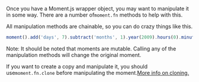 Once you have a Moment.js wrapper object, you may want to manipulate it in some way. There are a number of`moment.fn` methods to help with this.

All manipulation methods are chainable, so you can do crazy things like this.


```javascript
moment().add('days', 7).subtract('months', 1).year(2009).hours(0).minutes(0).seconds(0);
```


<span class="label label-info">Note:</span> It should be noted that moments are mutable. Calling any of the manipulation methods will change the original moment.

If you want to create a copy and manipulate it, you should use`moment.fn.clone` before manipulating the moment.[More info on cloning.](#/parsing/cloning/)